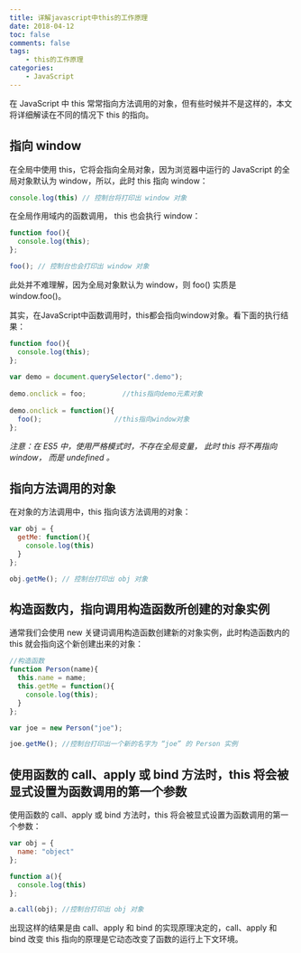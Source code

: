 ```yaml
---
title: 详解javascript中this的工作原理
date: 2018-04-12
toc: false
comments: false
tags:
    - this的工作原理
categories:
    - JavaScript
---
```


在 JavaScript 中 this 常常指向方法调用的对象，但有些时候并不是这样的，本文将详细解读在不同的情况下 this 的指向。

<!--more-->

## 指向 window

在全局中使用 this，它将会指向全局对象，因为浏览器中运行的 JavaScript 的全局对象默认为 window，所以，此时 this 指向 window：
```js
console.log(this) // 控制台将打印出 window 对象
```
在全局作用域内的函数调用， this 也会执行 window：
```js
function foo(){
  console.log(this);
};

foo(); // 控制台也会打印出 window 对象
```
此处并不难理解，因为全局对象默认为 window，则 foo() 实质是 window.foo()。

其实，在JavaScript中函数调用时，this都会指向window对象。看下面的执行结果：
```js
function foo(){
  console.log(this);
};
            
var demo = document.querySelector(".demo");
            
demo.onclick = foo;         //this指向demo元素对象
            
demo.onclick = function(){
  foo();                  //this指向window对象
};
```
*注意：在 ES5 中，使用严格模式时，不存在全局变量， 此时 this 将不再指向 window， 而是 undefined 。*

## 指向方法调用的对象

在对象的方法调用中，this 指向该方法调用的对象：
```js
var obj = {
  getMe: function(){
    console.log(this)
  }
};

obj.getMe(); // 控制台打印出 obj 对象
```

## 构造函数内，指向调用构造函数所创建的对象实例

通常我们会使用 new 关键词调用构造函数创建新的对象实例，此时构造函数内的 this 就会指向这个新创建出来的对象：
```js
//构造函数
function Person(name){
  this.name = name;
  this.getMe = function(){
    console.log(this);
  }
};

var joe = new Person("joe");

joe.getMe(); //控制台打印出一个新的名字为 “joe” 的 Person 实例
```

## 使用函数的 call、apply 或 bind 方法时，this 将会被显式设置为函数调用的第一个参数

使用函数的 call、apply 或 bind 方法时，this 将会被显式设置为函数调用的第一个参数：
```js
var obj = {
  name: "object"
};

function a(){
  console.log(this)
};

a.call(obj); //控制台打印出 obj 对象
```
出现这样的结果是由 call、apply 和 bind 的实现原理决定的，call、apply 和 bind 改变 this 指向的原理是它动态改变了函数的运行上下文环境。